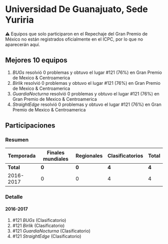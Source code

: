 # Universidad De Guanajuato, Sede Yuriria

:warning: Equipos que solo participaron en el Repechaje del Gran Premio de México no están registrados oficialmente en el ICPC, por lo que no aparecerán aquí.

## Mejores 10 equipos

1. _BUGs_ resolvió 0 problemas y obtuvo el lugar #121 (76%) en Gran Premio de Mexico & Centroamerica
1. _Birlik_ resolvió 0 problemas y obtuvo el lugar #121 (76%) en Gran Premio de Mexico & Centroamerica
1. _GuardiaNocturna_ resolvió 0 problemas y obtuvo el lugar #121 (76%) en Gran Premio de Mexico & Centroamerica
1. _StraightEdge_ resolvió 0 problemas y obtuvo el lugar #121 (76%) en Gran Premio de Mexico & Centroamerica

## Participaciones

### Resumen

| Temporada | Finales mundiales | Regionales | Clasificatorios | Total |
| --- | --- | --- | --- | --- |
| **Total** | **0** | **0** | **4** | **4** |
| 2016-2017 | 0 | 0 | 4 | 4 |

### Detalle

#### 2016-2017

1. #121 _BUGs_ (Clasificatorio)
1. #121 _Birlik_ (Clasificatorio)
1. #121 _GuardiaNocturna_ (Clasificatorio)
1. #121 _StraightEdge_ (Clasificatorio)




